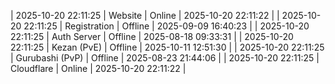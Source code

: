 | 2025-10-20 22:11:25 | Website | Online | 2025-10-20 22:11:22 |
| 2025-10-20 22:11:25 | Registration | Offline | 2025-09-09 16:40:23 |
| 2025-10-20 22:11:25 | Auth Server | Offline | 2025-08-18 09:33:31 |
| 2025-10-20 22:11:25 | Kezan (PvE) | Offline | 2025-10-11 12:51:30 |
| 2025-10-20 22:11:25 | Gurubashi (PvP) | Offline | 2025-08-23 21:44:06 |
| 2025-10-20 22:11:25 | Cloudflare | Online | 2025-10-20 22:11:22 |
